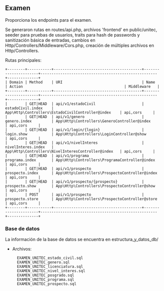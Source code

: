 ## Examen

Proporciona los endpoints para el examen.

Se generaron rutas en routes/api.php, archivos 'frontend' en public/unitec, seeder para pruebas de usuarios, traits para hash de passwords y sanitización básica de entradas, cambios en Http/Controllers/Middleware/Cors.php, creación de múltiples archivos en Http/Controllers.

Rutas principales:


    +--------+-----------+----------------------------------------+----------------------+-----------------------------------------------------+--------------+
    | Domain | Method    | URI                                    | Name                 | Action                                              | Middleware   |
    +--------+-----------+----------------------------------------+----------------------+-----------------------------------------------------+--------------+
    |        | GET|HEAD  | api/v1/estadoCivil                     | estadoCivil.index    | App\Http\Controllers\EstadoCivilController@index    | api,cors     |
    |        | GET|HEAD  | api/v1/genero                          | genero.index         | App\Http\Controllers\GeneroController@index         | api,cors     |
    |        | GET|HEAD  | api/v1/login/{login}                   | login.show           | App\Http\Controllers\LoginController@show           | api,cors     |
    |        | GET|HEAD  | api/v1/nivelInteres                    | nivelInteres.index   | App\Http\Controllers\NivelInteresController@index   | api,cors     |
    |        | GET|HEAD  | api/v1/programa                        | programa.index       | App\Http\Controllers\ProgramaController@index       | api,cors     |
    |        | GET|HEAD  | api/v1/prospecto                       | prospecto.index      | App\Http\Controllers\ProspectoController@index      | api,cors     |
    |        | GET|HEAD  | api/v1/prospecto/{prospecto}           | prospecto.show       | App\Http\Controllers\ProspectoController@show       | api,cors     |
    |        | POST      | api/v1/prospecto                       | prospecto.store      | App\Http\Controllers\ProspectoController@store      | api,cors     |
    +--------+-----------+----------------------------------------+----------------------+-----------------------------------------------------+--------------+

### Base de datos

La información de la base de datos se encuentra en estructura_y_datos_db/

- Archivos:

        EXAMEN_UNITEC_estado_civil.sql
        EXAMEN_UNITEC_genero.sql
        EXAMEN_UNITEC_licenciatura.sql
        EXAMEN_UNITEC_nivel_interes.sql
        EXAMEN_UNITEC_posgrado.sql
        EXAMEN_UNITEC_programa.sql
        EXAMEN_UNITEC_prospecto.sql


